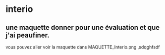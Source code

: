 # interio
## une maquette donner pour une évaluation et que j'ai peaufiner. 
vous pouvez aller voir la maquette dans MAQUETTE_Interio.png
,sdqghfsdf
